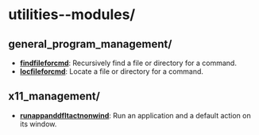 
# utilities--modules/

## general_program_management/

* [**findfileforcmd**](general_program_management/findfileforcmd): Recursively find a file or directory for a command.
* [**locfileforcmd**](general_program_management/locfileforcmd): Locate a file or directory for a command.

## x11_management/

* [**runappanddfltactnonwind**](x11_management/runappanddfltactnonwind): Run an application and a default action on its window.

